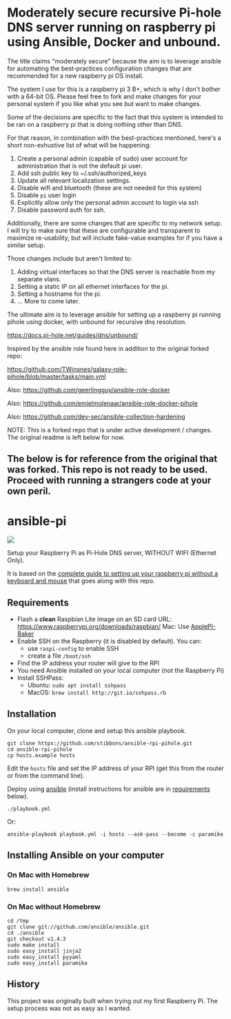# Moderately secure recursive Pi-hole DNS server running on raspberry pi using Ansible, Docker and unbound.

The title claims "moderately secure" because the aim is to leverage ansible for automating the best-practices configuration changes that are recommended for a new raspberry pi OS install.

The system I use for this is a raspberry pi 3 B+, which is why I don't bother with a 64-bit OS. Please feel free to fork and make changes for your personal system if you like what you see but want to make changes.

Some of the decisions are specific to the fact that this system is intended to be ran on a raspberry pi that is doing nothing other than DNS.

For that reason, in combination with the best-practices mentioned, here's a short non-exhustive list of what will be happening:

1. Create a personal admin (capable of sudo) user account for administration that is not the default pi user.
1. Add ssh public key to ~/.ssh/authorized_keys
1. Update all relevant localization settings.
1. Disable wifi and bluetooth (these are not needed for this system)
1. Disable `pi` user login
1. Explicitly allow only the personal admin account to login via ssh
1. Disable password auth for ssh.

Additionally, there are some changes that are specific to my network setup. I will try to make sure that these are configurable and transparent to maximize re-usability, but will include fake-value examples for if you have a similar setup.

Those changes include but aren't limited to:

1. Adding virtual interfaces so that the DNS server is reachable from my separate vlans.
1. Setting a static IP on all ethernet interfaces for the pi.
1. Setting a hostname for the pi.
1. ... More to come later.


The ultimate aim is to leverage ansible for setting up a raspberry pi running pihole using docker, with unbound for recursive dns resolution.

https://docs.pi-hole.net/guides/dns/unbound/

Inspired by the ansible role found here in addition to the original forked repo: 

https://github.com/TWinsnes/galaxy-role-pihole/blob/master/tasks/main.yml

Also:
https://github.com/geerlingguy/ansible-role-docker

Also: 
https://github.com/emielmolenaar/ansible-role-docker-pihole

Also: 
https://github.com/dev-sec/ansible-collection-hardening

NOTE: This is a forked repo that is under active development / changes.
The original readme is left below for now. 

## The below is for reference from the original that was forked. This repo is not ready to be used. Proceed with running a strangers code at your own peril.

# ansible-pi

![](https://raw.github.com/motdotla/ansible-pi/master/ansible-pi.jpg)

Setup your Raspberry Pi as Pi-Hole DNS server, WITHOUT WIFI (Ethernet Only).

It is based on the [complete guide to setting up your raspberry pi without a keyboard and
mouse](http://sendgrid.com/blog/complete-guide-set-raspberry-pi-without-keyboard-mouse/) that goes
along with this repo.

## Requirements

- Flash a **clean** Raspbian Lite image on an SD card
  URL: https://www.raspberrypi.org/downloads/raspbian/
  Mac: Use [ApplePI-Baker](https://www.tweaking4all.com/software/macosx-software/macosx-apple-pi-baker/)
- Enable SSH on the Raspberry (it is disabled by default). You can:
    - use `raspi-config` to enable SSH
    - create a file `/boot/ssh`
- Find the IP address your router will give to the RPI
- You need Ansible installed on your local computer (not the Raspberry Pi)
- Install SSHPass:
  - Ubuntu: `sudo apt install sshpass`
  - MacOS: `brew install http://git.io/sshpass.rb`

## Installation

On your local computer, clone and setup this ansible playbook.

```
git clone https://github.com/stibbons/ansible-rpi-pihole.git
cd ansible-rpi-pihole
cp hosts.example hosts
```

Edit the `hosts` file and set the IP address of your RPI (get this from the router or from the
command line).

Deploy using [ansible](http://www.ansible.com) (install instructions for ansible are in [requirements](#requirements) below).

```
./playbook.yml
```

Or:
```
ansible-playbook playbook.yml -i hosts --ask-pass --become -c paramiko
```

## Installing Ansible on your computer


### On Mac with Homebrew

```
brew install ansible
```

### On Mac without Homebrew

```
cd /tmp
git clone git://github.com/ansible/ansible.git
cd ./ansible
git checkout v1.4.3
sudo make install
sudo easy_install jinja2
sudo easy_install pyyaml
sudo easy_install paramiko
```

## History

This project was originally built when trying out my first Raspberry Pi. The setup process was not
as easy as I wanted.
